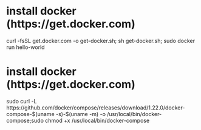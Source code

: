 

<h1>install docker (https://get.docker.com)</h1>
curl -fsSL get.docker.com -o get-docker.sh; sh get-docker.sh; sudo docker run hello-world
<br>
<h1>install docker (https://get.docker.com)</h1>
sudo curl -L https://github.com/docker/compose/releases/download/1.22.0/docker-compose-$(uname -s)-$(uname -m) -o /usr/local/bin/docker-compose;sudo chmod +x /usr/local/bin/docker-compose


